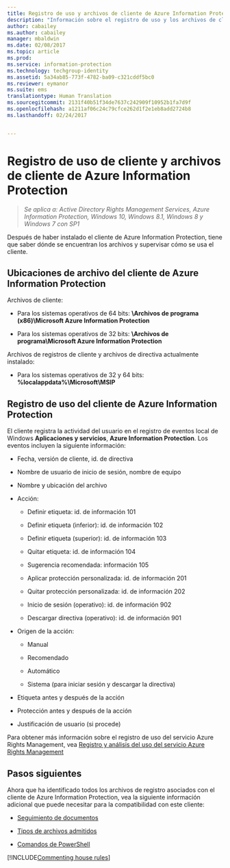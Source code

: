 ```yaml
---
title: Registro de uso y archivos de cliente de Azure Information Protection
description: "Información sobre el registro de uso y los archivos de cliente de cliente de Azure Information Protection para Windows."
author: cabailey
ms.author: cabailey
manager: mbaldwin
ms.date: 02/08/2017
ms.topic: article
ms.prod: 
ms.service: information-protection
ms.technology: techgroup-identity
ms.assetid: 5a34ab85-773f-4782-ba09-c321cddf5bc0
ms.reviewer: eymanor
ms.suite: ems
translationtype: Human Translation
ms.sourcegitcommit: 2131f40b51f34de7637c242909f10952b1fa7d9f
ms.openlocfilehash: a1211af06c24c79cfce262d1f2e1eb8add2724b8
ms.lasthandoff: 02/24/2017


---
```



# <a name="azure-information-protection-client-files-and-client-usage-logging"></a>Registro de uso de cliente y archivos de cliente de Azure Information Protection

>*Se aplica a: Active Directory Rights Management Services, Azure Information Protection, Windows 10, Windows 8.1, Windows 8 y Windows 7 con SP1*

Después de haber instalado el cliente de Azure Information Protection, tiene que saber dónde se encuentran los archivos y supervisar cómo se usa el cliente.

## <a name="file-locations-for-the-azure-information-protection-client"></a>Ubicaciones de archivo del cliente de Azure Information Protection

Archivos de cliente:    

- Para los sistemas operativos de 64 bits: **\Archivos de programa (x86)\Microsoft Azure Information Protection**

- Para los sistemas operativos de 32 bits: **\Archivos de programa\Microsoft Azure Information Protection**

Archivos de registros de cliente y archivos de directiva actualmente instalado:

- Para los sistemas operativos de 32 y 64 bits: **%localappdata%\Microsoft\MSIP**

## <a name="usage-logging-for-the-azure-information-protection-client"></a>Registro de uso del cliente de Azure Information Protection

El cliente registra la actividad del usuario en el registro de eventos local de Windows **Aplicaciones y servicios**, **Azure Information Protection**. Los eventos incluyen la siguiente información:

- Fecha, versión de cliente, id. de directiva

- Nombre de usuario de inicio de sesión, nombre de equipo

- Nombre y ubicación del archivo

- Acción:

    - Definir etiqueta: id. de información 101
    
    - Definir etiqueta (inferior): id. de información 102
    
    - Definir etiqueta (superior): id. de información 103
    
    - Quitar etiqueta: id. de información 104
   
    - Sugerencia recomendada: información 105
    
    - Aplicar protección personalizada: id. de información 201
    
    - Quitar protección personalizada: id. de información 202
    
    - Inicio de sesión (operativo): id. de información 902
    
    - Descargar directiva (operativo): id. de información 901
    
- Origen de la acción:
    
    - Manual 
    
    - Recomendado
    
    - Automático  
    
    - Sistema (para iniciar sesión y descargar la directiva)
    
- Etiqueta antes y después de la acción 
    
- Protección antes y después de la acción
    
- Justificación de usuario (si procede)
    

Para obtener más información sobre el registro de uso del servicio Azure Rights Management, vea [Registro y análisis del uso del servicio Azure Rights Management](../deploy-use/log-analyze-usage.md)



## <a name="next-steps"></a>Pasos siguientes
Ahora que ha identificado todos los archivos de registro asociados con el cliente de Azure Information Protection, vea la siguiente información adicional que puede necesitar para la compatibilidad con este cliente:


- [Seguimiento de documentos](client-admin-guide-document-tracking.md)

- [Tipos de archivos admitidos](client-admin-guide-file-types.md)

- [Comandos de PowerShell](client-admin-guide-powershell.md)

[!INCLUDE[Commenting house rules](../includes/houserules.md)]


